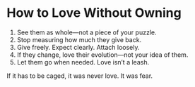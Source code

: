 # How to Love Without Owning

1. See them as whole—not a piece of your puzzle.
2. Stop measuring how much they give back.
3. Give freely. Expect clearly. Attach loosely.
4. If they change, love their evolution—not your idea of them.
5. Let them go when needed. Love isn’t a leash.

If it has to be caged, it was never love. It was fear.
